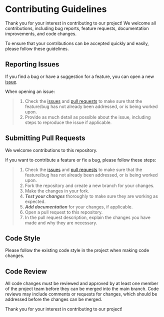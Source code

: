 # Contributing Guidelines

Thank you for your interest in contributing to our project! We welcome all contributions, including bug reports, feature requests, documentation improvements, and code changes.

To ensure that your contributions can be accepted quickly and easily, please follow these guidelines.

## Reporting Issues
If you find a bug or have a suggestion for a feature, you can open a new [issue](/issues/new).

When opening an issue:

> 1. Check the [issues](/issues) and [pull requests](/merge_requests) to make sure that the feature/bug has not already been addressed, or is being worked upon.
> 2. Provide as much detail as possible about the issue, including steps to reproduce the issue if applicable.

## Submitting Pull Requests
We welcome contributions to this repository.  
  
If you want to contribute a feature or fix a bug, please follow these steps:

> 1. Check the [issues](/issues) and [pull requests](/merge_requests) to make sure that the feature/bug has not already been addressed, or is being worked upon.
> 2. Fork the repository and create a new branch for your changes.
> 3. Make the changes in your fork.
> 4. ***Test your changes*** thoroughly to make sure they are working as expected.
> 5. ***Add documentation*** for your changes, if applicable.
> 6. Open a pull request to this repository.
> 7. In the pull request description, explain the changes you have made and why they are necessary.


## Code Style
Please follow the existing code style in the project when making code changes.

## Code Review
All code changes must be reviewed and approved by at least one member of the project team before they can be merged into the main branch. Code reviews may include comments or requests for changes, which should be addressed before the changes can be merged.

Thank you for your interest in contributing to our project!